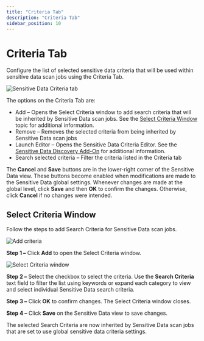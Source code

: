 ```yaml
---
title: "Criteria Tab"
description: "Criteria Tab"
sidebar_position: 10
---
```


# Criteria Tab

Configure the list of selected sensitive data criteria that will be used within sensitive data scan
jobs using the Criteria Tab.

![Sensitive Data Criteria tab](/images/accessanalyzer/11.6/admin/settings/sensitivedata/criteriatab.webp)

The options on the Criteria Tab are:

- Add – Opens the Select Criteria window to add search criteria that will be inherited by Sensitive
  Data scan jobs. See the [Select Criteria Window](#select-criteria-window) topic for additional
  information.
- Remove – Removes the selected criteria from being inherited by Sensitive Data scan jobs
- Launch Editor – Opens the Sensitive Data Criteria Editor. See the
  [Sensitive Data Discovery Add-On](/docs/accessanalyzer/11.6/sensitivedatadiscovery/overview.md)
  for additional information.
- Search selected criteria – Filter the criteria listed in the Criteria tab

The **Cancel** and **Save** buttons are in the lower-right corner of the Sensitive Data view. These
buttons become enabled when modifications are made to the Sensitive Data global settings. Whenever
changes are made at the global level, click **Save** and then **OK** to confirm the changes.
Otherwise, click **Cancel** if no changes were intended.

## Select Criteria Window

Follow the steps to add Search Criteria for Sensitive Data scan jobs.

![Add criteria](/images/accessanalyzer/11.6/admin/settings/sensitivedata/addcriteria.webp)

**Step 1 –** Click **Add** to open the Select Criteria window.

![Select Criteria window](/images/accessanalyzer/11.6/admin/settings/sensitivedata/selectcriteria.webp)

**Step 2 –** Select the checkbox to select the criteria. Use the **Search Criteria** text field to
filter the list using keywords or expand each category to view and select individual Sensitive Data
search criteria.

**Step 3 –** Click **OK** to confirm changes. The Select Criteria window closes.

**Step 4 –** Click **Save** on the Sensitive Data view to save changes.

The selected Search Criteria are now inherited by Sensitive Data scan jobs that are set to use
global sensitive data criteria settings.

